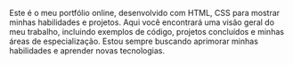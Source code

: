 Este é o meu portfólio online, desenvolvido com HTML, CSS para mostrar minhas habilidades e projetos. Aqui você encontrará uma visão geral do meu trabalho, incluindo exemplos de código, projetos concluídos e minhas áreas de especialização. Estou sempre buscando aprimorar minhas habilidades e aprender novas tecnologias.
